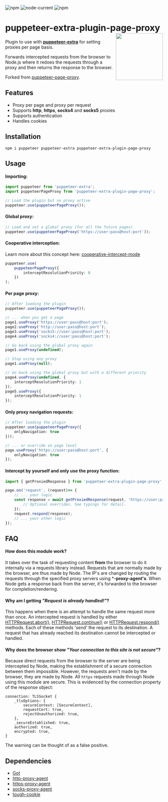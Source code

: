 ![npm](https://img.shields.io/npm/v/puppeteer-extra-plugin-page-proxy?style=flat-square)
![node-current](https://img.shields.io/node/v/puppeteer?style=flat-square)
![npm](https://img.shields.io/npm/dt/puppeteer-extra-plugin-page-proxy?style=flat-square)

# puppeteer-extra-plugin-page-proxy <img src="https://i.ibb.co/kQrN9QJ/puppeteer-page-proxy-logo.png" align="right" width="150" height="150">
Plugin to use with **[puppeteer-extra](https://www.npmjs.com/package/puppeteer-extra)** for setting proxies per page basis.

Forwards intercepted requests from the browser to Node.js where it redoes the requests through a proxy and then returns the response to the browser.

Forked from [puppeteer-page-proxy](https://github.com/Cuadrix/puppeteer-page-proxy).


## Features

- Proxy per page and proxy per request
- Supports **http**, **https**, **socks4** and **socks5** proxies
- Supports authentication
- Handles cookies

## Installation
```
npm i puppeteer puppeteer-extra puppeteer-extra-plugin-page-proxy
```
## Usage

#### Importing:
```typescript
import puppeteer from 'puppeteer-extra';
import puppeteerPageProxy from 'puppeteer-extra-plugin-page-proxy';

// Load the plugin but no proxy active
puppeteer.use(puppeteerPageProxy());
```

#### Global proxy:
```typescript
// Load and set a global proxy (for all the future pages)
puppeteer.use(puppeteerPageProxy('https://user:pass@host:port'));
```

#### Cooperative interception:
Learn more about this concept here: [cooperative-intercept-mode](https://pptr.dev/guides/network-interception#cooperative-intercept-mode)
```typescript
puppeteer.use(
    puppeteerPageProxy({
        interceptResolutionPriority: 0
    })
);
```

#### Per page proxy:
```typescript
// After loading the plugin
puppeteer.use(puppeteerPageProxy());

// ... when you get a page
page1.useProxy('https://user:pass@host:port');
page2.useProxy('http://user:pass@host:port');
page3.useProxy('socks5://user:pass@host:port');
page4.useProxy('socks4://user:pass@host:port');

// Go back using the global proxy again
page1.useProxy(undefined);

// Stop using any proxy
page1.useProxy(null);

// Go back using the global proxy but with a different priority
page4.useProxy(undefined, {
    interceptResolutionPriority: 1
});
page5.useProxy({
    interceptResolutionPriority: 1
});
```

#### Only proxy navigation requests:
```typescript
// After loading the plugin
puppeteer.use(puppeteerPageProxy({
    onlyNavigation: true
}));

// ... or override on page level
page.useProxy('https://user:pass@host:port', {
    onlyNavigation: true
});
```

#### Intercept by yourself and only use the proxy function:
```typescript
import { getProxiedResponse } from 'puppeteer-extra-plugin-page-proxy';

page.on('request', (request)=> {
    // ... your logic
    const response = await getProxiedResponse(request, 'https://user:pass@host:port', {
        // Optional overrides. See typings for detail.
    });
    request.respond(response);
    // ... your other logic
});
```

## FAQ
#### How does this module work?

It takes over the task of requesting content **from** the browser to do it internally via a requests library instead. Requests that are normally made by the browser, are thus made by Node. The IP's are changed by routing the requests through the specified proxy servers using ***-proxy-agent's**. When Node gets a response back from the server, it's forwarded to the browser for completion/rendering.

#### Why am I getting _"Request is already handled!"_?

This happens when there is an attempt to handle the same request more than once. An intercepted request is handled by either [HTTPRequest.abort()](https://pptr.dev/api/puppeteer.httprequest.abort), [HTTPRequest.continue()](https://pptr.dev/api/puppeteer.httprequest.continue) or [HTTPRequest.respond()](https://pptr.dev/api/puppeteer.httprequest.respond) methods. Each of these methods 'send' the request to its destination. A request that has already reached its destination cannot be intercepted or handled.


#### Why does the browser show _"Your connection to this site is not secure"_?

Because direct requests from the browser to the server are being intercepted by Node, making the establishment of a secure connection between them impossible. However, the requests aren't made by the browser, they are made by Node. All `https` requests made through Node using this module are secure. This is evidenced by the connection property of the response object:


```
connection: TLSSocket {
    _tlsOptions: {
        secureContext: [SecureContext],
        requestCert: true,
        rejectUnauthorized: true,
    },
    _secureEstablished: true,
    authorized: true,
    encrypted: true,
}
```
The warning can be thought of as a false positive.

## Dependencies
- [Got](https://github.com/sindresorhus/got)
- [http-proxy-agent](https://github.com/TooTallNate/node-http-proxy-agent)
- [https-proxy-agent](https://github.com/TooTallNate/node-https-proxy-agent)
- [socks-proxy-agent](https://github.com/TooTallNate/node-socks-proxy-agent)
- [tough-cookie](https://github.com/salesforce/tough-cookie)
